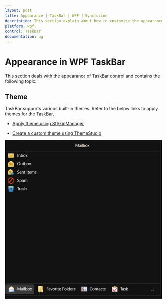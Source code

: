 ```yaml
---
layout: post
title: Appearance | TaskBar | WPF | Syncfusion
description: This section explain about how to customize the appearance and set different themes for TaskBarcontrol and how to implement those themes to the control.
platform: wpf
control: TaskBar
documentation: ug
---
```


# Appearance in WPF TaskBar

This section deals with the appearance of TaskBar control and contains the following topic:

## Theme

TaskBar supports various built-in themes. Refer to the below links to apply themes for the TaskBar,

  * [Apply theme using SfSkinManager](https://help.syncfusion.com/wpf/themes/skin-manager)
	
  * [Create a custom theme using ThemeStudio](https://help.syncfusion.com/wpf/themes/theme-studio#creating-custom-theme)


  ![Setting theme to WPF TaskBar control](Getting-Started_images/Theme.png)